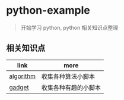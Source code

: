 # python-example

> 开始学习 python, python 相关知识点整理

## 相关知识点

| link                            | more                 |
| ------------------------------- | -------------------- |
| [algorithm](./gadget/README.md) | 收集各种算法小脚本   |
| [gadget](./gadget/README.md)    | 收集各种有趣的小脚本 |
